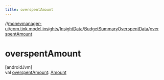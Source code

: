 ```yaml
---
title: overspentAmount
---
```

//[moneymanager-ui](../../../../index.html)/[com.tink.model.insights](../../index.html)/[InsightData](../index.html)/[BudgetSummaryOverspentData](index.html)/[overspentAmount](overspent-amount.html)



# overspentAmount



[androidJvm]\
val [overspentAmount](overspent-amount.html): [Amount](../../../com.tink.model.misc/-amount/index.html)




